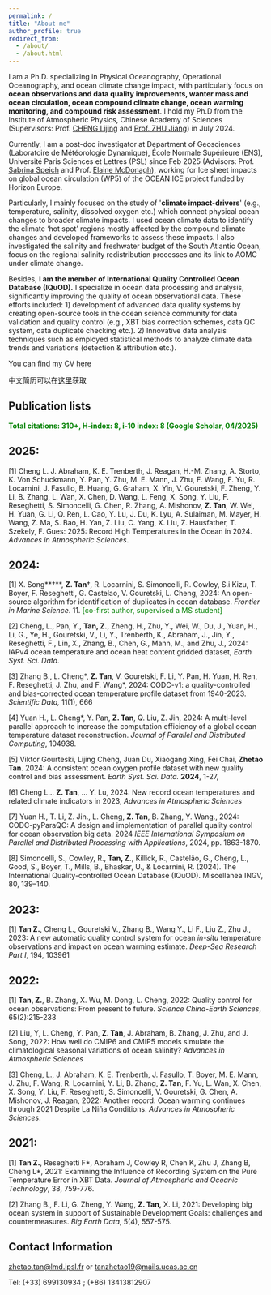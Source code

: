 ```yaml
---
permalink: /
title: "About me"
author_profile: true
redirect_from: 
  - /about/
  - /about.html
---
```


I am a Ph.D. specializing in Physical Oceanography, Operational Oceanography, and ocean climate change impact, with particularly focus on **ocean observations and data quality improvements, wanter mass and ocean circulation, ocean compound climate change, ocean warming monitoring, and compound risk assessment**. I hold my Ph.D from the Institute of Atmospheric Physics, Chinese Academy of Sciences (Supervisors: Prof. [CHENG Lijing](https://scholar.google.com/citations?user=XzerSxgAAAAJ&hl=en&oi=ao) and [Prof. ZHU Jiang](http://www.ocean.iap.ac.cn)) in July 2024. 

Currently, I am a post-doc investigator at Department of Geosciences (Laboratoire de Météorologie Dynamique), École Normale Supérieure (ENS), Université Paris Sciences et Lettres (PSL) since Feb 2025 (Advisors: Prof. [Sabrina Speich](https://scholar.google.com/citations?user=G0VWQsEAAAAJ&hl=en&oi=ao) and Prof. [Elaine McDonagh](https://scholar.google.com/citations?hl=en&user=MOA44_QAAAAJ&view_op=list_works&citft=1&email_for_op=tanzhetao19%40gmail.com&gmla=ANZ5fUMCfnT0QzegPfpwdSM8RTwmvgcly_vn8BGejH4rmU1Of-MumLFms-ETRhY1xK-ipXE4bAujtWHrnT0gHGX6x-TkNZ7TUvFCiLFUEWAQOK4MSt1sXRkUJ6zLnyMonkEvMv5ipIXvz7IwgQpC9FC-LUb8V0sQIJKnSLeJp8f4zcAxA7nGa3lv36445VhggyYrwLcJ3oDXHybZk9I6EU8X2xpDSXZFkpWaWQuR6K_9nQ1p)), working for Ice sheet impacts on global ocean circulation (WP5) of the OCEAN:ICE project funded by Horizon Europe.

Particularly, I mainly focused on the study of '**climate impact-drivers**' (e.g., temperature, salinity, dissolved oxygen etc.) which connect physical ocean changes to broader climate impacts. I used ocean climate data to identify the climate ‘hot spot’ regions mostly affected by the compound climate changes and developed frameworks to assess these impacts. I also investigated the salinity and freshwater budget of the South Atlantic Ocean, focus on the regional salinity redistribution processes and its link to AOMC under climate change.

Besides, **I am the member of International Quality Controlled Ocean Database (IQuOD).** I specialize in ocean data processing and analysis, significantly improving the quality of ocean observational data. These efforts included: 1) development of advanced data quality systems by creating open-source tools in the ocean science community for data validation and quality control (e.g., XBT bias correction schemes, data QC system, data duplicate checking etc.). 2) Innovative data analysis techniques such as employed statistical methods to analyze climate data trends and variations (detection & attribution etc.).

You can find my CV [here](./files/Zhetao-CV-English.pdf)

中文简历可以在[这里](./files/谭哲韬-学术中文简历.pdf)获取

Publication lists
------

<span style="color:#008000;">**Total citations: 310+, H-index: 8, i-10 index: 8 (Google Scholar, 04/2025)**</span>

## 2025:

[1] Cheng L. J. Abraham, K. E. Trenberth, J. Reagan, H.-M. Zhang, A. Storto, K. Von Schuckmann, Y. Pan, Y. Zhu, M. E. Mann, J. Zhu, F. Wang, F. Yu, R. Locarnini, J. Fasullo, B. Huang, G. Graham, X. Yin, V. Gouretski, F. Zheng, Y. Li, B. Zhang, L. Wan, X. Chen, D. Wang, L. Feng, X. Song, Y. Liu, F. Reseghetti, S. Simoncelli, G. Chen, R. Zhang, A. Mishonov, **Z. Tan**, W. Wei, H. Yuan, G. Li, Q. Ren, L. Cao, Y. Lu, J. Du, K. Lyu, A. Sulaiman, M. Mayer, H. Wang, Z. Ma, S. Bao, H. Yan, Z. Liu, C. Yang, X. Liu, Z. Hausfather, T. Szekely, F. Gues: 2025: Record High Temperatures in the Ocean in 2024. *Advances in Atmospheric Sciences*. 

## 2024:

[1] X. Song**†**, **Z. Tan**†, R. Locarnini, S. Simoncelli, R. Cowley, S.i Kizu, T. Boyer, F. Reseghetti, G. Castelao, V. Gouretski, L. Cheng, 2024: An open-source algorithm for identification of duplicates in ocean database. *Frontier in Marine Science*. 11. <span style="color:#008000;">[co-first author, supervised a MS student]</span>

[2] Cheng, L., Pan, Y., **Tan, Z.**, Zheng, H., Zhu, Y., Wei, W., Du, J., Yuan, H., Li, G., Ye, H., Gouretski, V., Li, Y., Trenberth, K., Abraham, J., Jin, Y., Reseghetti, F., Lin, X., Zhang, B., Chen, G., Mann, M., and Zhu, J., 2024: IAPv4 ocean temperature and ocean heat content gridded dataset, *Earth Syst. Sci. Data*.  

[3] Zhang B., L. Cheng*, **Z. Tan**, V. Gouretski, F. Li, Y. Pan, H. Yuan, H. Ren, F. Reseghetti, J. Zhu, and F. Wang*, 2024: CODC-v1: a quality-controlled and bias-corrected ocean temperature profile dataset from 1940-2023. *Scientific Data,* 11(1), 666

[4] Yuan H., L. Cheng*, Y. Pan, **Z. Tan**, Q. Liu, Z. Jin, 2024: A multi-level parallel approach to increase the computation efficiency of a global ocean temperature dataset reconstruction. *Journal of Parallel and Distributed Computing*, 104938.

[5] Viktor Gourteski, Lijing Cheng, Juan Du, Xiaogang Xing, Fei Chai, **Zhetao Tan**. 2024: A consistent ocean oxygen profile dataset with new quality control and bias assessment. *Earth Syst. Sci. Data.* **2024**, 1-27,

[6] Cheng L... **Z. Tan**, ... Y. Lu, 2024: New record ocean temperatures and related climate indicators in 2023, *Advances in Atmospheric Sciences*

[7] Yuan H., T. Li, Z. Jin., L. Cheng, **Z. Tan**, B. Zhang, Y. Wang., 2024: CODC-pyParaQC: A design and implementation of parallel quality control for ocean observation big data. 2024 *IEEE International Symposium on Parallel and Distributed Processing with Applications*, 2024, pp. 1863-1870.

[8] Simoncelli, S., Cowley, R., **Tan, Z.**, Killick, R., Castelão, G., Cheng, L., Good, S., Boyer, T., Mills, B., Bhaskar, U., & Locarnini, R. (2024). The International Quality-controlled Ocean Database (IQuOD). Miscellanea INGV, 80, 139–140. 

## 2023:

[1] **Tan Z.**, Cheng L., Gouretski V., Zhang B., Wang Y., Li F., Liu Z., Zhu J., 2023: A new automatic quality control system for ocean *in-situ* temperature observations and impact on ocean warming estimate. *Deep-Sea Research Part I*, 194, 103961

## 2022:

[1] **Tan, Z.**, B. Zhang, X. Wu, M. Dong, L. Cheng, 2022: Quality control for ocean observations: From present to future. *Science China-Earth Sciences*, 65(2):215-233 

[2] Liu, Y, L. Cheng, Y. Pan, **Z. Tan**, J. Abraham, B. Zhang, J. Zhu, and J. Song, 2022: How well do CMIP6 and CMIP5 models simulate the climatological seasonal variations of ocean salinity? *Advances in Atmospheric Sciences*

[3] Cheng, L., J. Abraham, K. E. Trenberth, J. Fasullo, T. Boyer, M. E. Mann, J. Zhu, F. Wang, R. Locarnini, Y. Li, B. Zhang, **Z. Tan**, F. Yu, L. Wan, X. Chen, X. Song, Y. Liu, F. Reseghetti, S. Simoncelli, V. Gouretski, G. Chen, A. Mishonov, J. Reagan, 2022: Another record: Ocean warming continues through 2021 Despite La Niña Conditions. *Advances in Atmospheric Sciences*.

## 2021:

[1] **Tan Z.**, Reseghetti F*, Abraham J, Cowley R, Chen K, Zhu J, Zhang B, Cheng L*, 2021: Examining the Influence of Recording System on the Pure Temperature Error in XBT Data. *Journal of Atmospheric and Oceanic Technology*, 38, 759-776. 

[2] Zhang B., F. Li, G. Zheng, Y. Wang, **Z. Tan,** X. Li, 2021: Developing big ocean system in support of Sustainable Development Goals: challenges and countermeasures. *Big Earth Data*, 5(4), 557-575.


Contact Information
------
[zhetao.tan@lmd.ipsl.fr](zhetao.tan@lmd.ipsl.fr)  or [tanzhetao19@mails.ucas.ac.cn](tanzhetao19@mails.ucas.ac.cn)

Tel: (+33) 699130934 ; (+86) 13413812907
